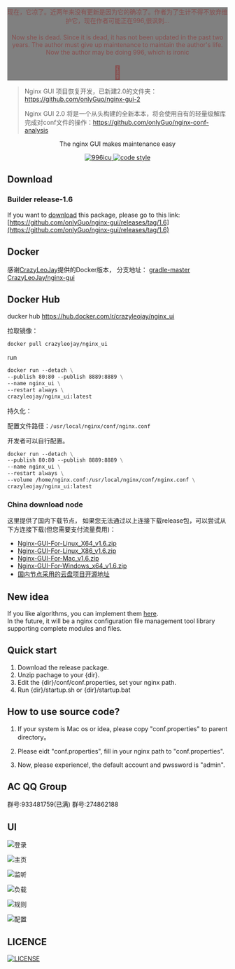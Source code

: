 <div style="text-align: center;color: #884e4e; background-color: gray">
<div>现在，它凉了。近两年来没有更新是因为它的确凉了。作者为了生计不得不放弃维护它，现在作者可能正在996,很讽刺...</div>
<div style="margin: 20px auto">
    Now she is dead. Since it is dead, it has not been updated in the past two years. The author must give up maintenance to maintain the author's life. Now the author may be doing 996, which is ironic
</div>
  <div style="font-size: 30px">🙂</div>
    
</div>

> Nginx GUI 项目恢复开发，已新建2.0的文件夹： https://github.com/onlyGuo/nginx-gui-2
> 
> Nginx GUI 2.0 将是一个从头构建的全新本本，将会使用自有的轻量级解库完成对conf文件的操作：https://github.com/onlyGuo/nginx-conf-analysis


<p align="center">
  The nginx GUI makes maintenance easy
</p>

<p align="center">
  <a href="https://github.com/996icu/996.ICU/blob/master/LICENSE">
    <img alt="996icu" src="https://img.shields.io/badge/license-NPL%20(The%20996%20Prohibited%20License)-blue.svg">
  </a>

  <a href="https://github.com/onlyGuo/nginx-gui/blob/master/LICENSE">
    <img alt="code style" src="https://img.shields.io/github/license/onlyGuo/nginx-gui.svg?style=popout">
  </a>
</p>

## Download
### Builder release-1.6
If you want to [download](https://github.com/onlyGuo/nginx-gui/releases/tag/1.6) this package, please go to this link: [https://github.com/onlyGuo/nginx-gui/releases/tag/1.6](https://github.com/onlyGuo/nginx-gui/releases/tag/1.6)
## Docker
感谢[CrazyLeoJay](https://github.com/CrazyLeoJay)提供的Docker版本， 分支地址：
[gradle-master](https://github.com/onlyGuo/nginx-gui/tree/gradle-master)
[CrazyLeoJay/nginx-gui](https://github.com/CrazyLeoJay/nginx-gui)

## Docker Hub

ducker hub https://hub.docker.com/r/crazyleojay/nginx_ui

 拉取镜像：

```dockerfile
docker pull crazyleojay/nginx_ui
```

run

```dockerfile
docker run --detach \
--publish 80:80 --publish 8889:8889 \
--name nginx_ui \
--restart always \
crazyleojay/nginx_ui:latest
```



持久化：

配置文件路径：`/usr/local/nginx/conf/nginx.conf`

开发者可以自行配置。

```dockerfile
docker run --detach \
--publish 80:80 --publish 8889:8889 \
--name nginx_ui \
--restart always \
--volume /home/nginx.conf:/usr/local/nginx/conf/nginx.conf \
crazyleojay/nginx_ui:latest
```



### China download node
这里提供了国内下载节点， 如果您无法通过以上连接下载release包，可以尝试从下方连接下载(但您需要支付流量费用)：
- [Nginx-GUI-For-Linux_X64_v1.6.zip](http://disk.321aiyi.com/share/b88e02f8aca04cdd8ce3a1fb02499e79)
- [Nginx-GUI-For-Linux_X86_v1.6.zip](http://disk.321aiyi.com/share/6b945535bfc0437bb2b91ff2fa2f97b1)
- [Nginx-GUI-For-Mac_v1.6.zip](http://disk.321aiyi.com/share/95075b8f92bb49c297085cba9c1c89a9)
- [Nginx-GUI-For-Windows_x64_v1.6.zip](http://disk.321aiyi.com/share/235943a302e140a4b69b005f4874446e)
- [国内节点采用的云盘项目开源地址](https://github.com/onlyGuo/disk)


## New idea
If you like algorithms, you can implement them [here](https://github.com/onlyGuo/nginx-conf-analysis).  
In the future, it will be a nginx configuration file management tool library supporting complete modules and files.

## Quick start
1. Download the release package.
2. Unzip pachage to your {dir}.
3. Edit the {dir}/conf/conf.properties, set your nginx path.
4. Run {dir}/startup.sh or {dir}/startup.bat

## How to use source code?

1. If your system is Mac os or idea, please copy "conf.properties" to parent directory。

2. Please eidt "conf.properties", fill in your nginx path to "conf.properties".

3. Now, please experience!, the default account and pwssword is "admin".

## AC QQ Group
群号:933481759(已满)
群号:274862188

## UI
![登录](https://raw.githubusercontent.com/onlyGuo/nginx-gui/master/doc/login.png)

![主页](https://raw.githubusercontent.com/onlyGuo/nginx-gui/master/doc/home.png)

![监听](https://raw.githubusercontent.com/onlyGuo/nginx-gui/master/doc/lisner.png)

![负载](https://raw.githubusercontent.com/onlyGuo/nginx-gui/master/doc/upstream.png)

![规则](https://raw.githubusercontent.com/onlyGuo/nginx-gui/master/doc/location.png)

![配置](https://raw.githubusercontent.com/onlyGuo/nginx-gui/master/doc/conf.png)

## LICENCE

[![LICENSE](https://img.shields.io/badge/license-Anti%20996-blue.svg)](https://github.com/996icu/996.ICU/blob/master/LICENSE)

[1]: https://github.com/oychao/riact/tree/master/demos
